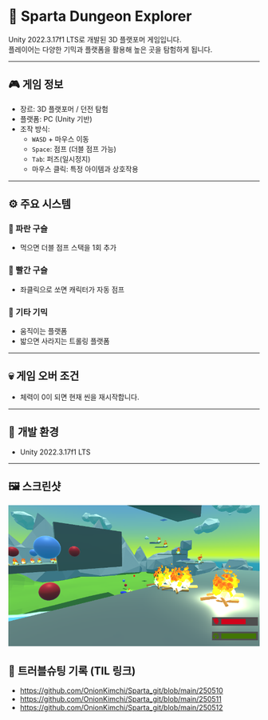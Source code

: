 # 🧱 Sparta Dungeon Explorer

Unity 2022.3.17f1 LTS로 개발된 3D 플랫포머 게임입니다.  
플레이어는 다양한 기믹과 플랫폼을 활용해 높은 곳을 탐험하게 됩니다.

---

## 🎮 게임 정보

- 장르: 3D 플랫포머 / 던전 탐험
- 플랫폼: PC (Unity 기반)
- 조작 방식:
  - `WASD` + 마우스 이동
  - `Space`: 점프 (더블 점프 가능)
  - `Tab`: 퍼즈(일시정지)
  - 마우스 클릭: 특정 아이템과 상호작용

---

## ⚙️ 주요 시스템

### 🔵 파란 구슬
- 먹으면 더블 점프 스택을 1회 추가

### 🔴 빨간 구슬
- 좌클릭으로 쏘면 캐릭터가 자동 점프

### 🧩 기타 기믹
- 움직이는 플랫폼
- 밟으면 사라지는 트롤링 플랫폼

---

## 💀 게임 오버 조건

- 체력이 0이 되면 현재 씬을 재시작합니다.

---

## 🧪 개발 환경

- Unity 2022.3.17f1 LTS

---

## 🖼️ 스크린샷

![게임 화면](Assets/Screenshots/ScreenShot.png)

## 🧩 트러블슈팅 기록 (TIL 링크)

- https://github.com/OnionKimchi/Sparta_git/blob/main/250510
- https://github.com/OnionKimchi/Sparta_git/blob/main/250511
- https://github.com/OnionKimchi/Sparta_git/blob/main/250512


